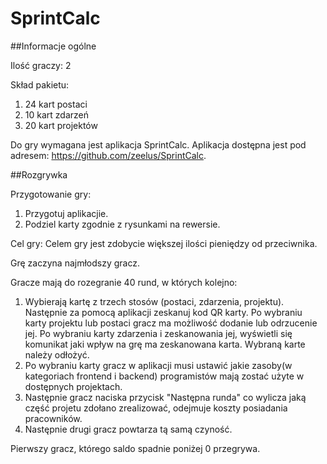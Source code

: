 # SprintCalc

##Informacje ogólne

Ilość graczy: 2

Skład pakietu: 

1. 24 kart postaci
2. 10 kart zdarzeń
3. 20 kart projektów

Do gry wymagana jest aplikacja SprintCalc. Aplikacja dostępna jest pod adresem: https://github.com/zeelus/SprintCalc.

##Rozgrywka

Przygotowanie gry:

1. Przygotuj aplikacjie.
2. Podziel karty zgodnie z rysunkami na rewersie.


Cel gry: Celem gry jest zdobycie większej ilości pieniędzy od przeciwnika. 

Grę zaczyna najmłodszy gracz. 

Gracze mają do rozegranie 40 rund, w których kolejno: 

1. Wybierają kartę z trzech stosów (postaci, zdarzenia, projektu). Następnie za pomocą aplikacji zeskanuj kod QR karty. Po wybraniu karty projektu lub postaci gracz ma możliwość dodanie lub odrzucenie jej. Po wybraniu karty zdarzenia i zeskanowania jej, wyświetli się komunikat jaki wpływ na grę ma zeskanowana karta. Wybraną karte należy odłożyć.
2. Po wybraniu karty gracz w aplikacji musi ustawić jakie zasoby(w kategoriach frontend i backend) programistów mają zostać użyte w dostępnych projektach.
3. Następnie gracz naciska przycisk "Następna runda" co wylicza jaką część projetu zdołano zrealizować, odejmuje koszty posiadania pracowników.
4. Następnie drugi gracz powtarza tą samą czyność.

Pierwszy gracz, którego saldo spadnie poniżej 0 przegrywa. 


